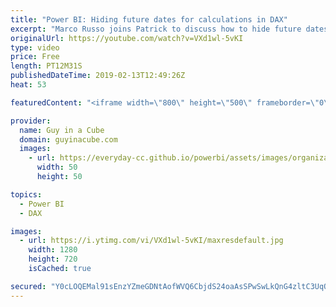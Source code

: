 ```yaml
---
title: "Power BI: Hiding future dates for calculations in DAX"
excerpt: "Marco Russo joins Patrick to discuss how to hide future dates for calculations in DAX. Marco walks through Power BI Desktop with some examples that work and don't work.  Hiding future dates for calculations in DAX https://www.sqlbi.com/articles/hiding-future-dates-for-calculations-in-dax/  ******** LET'S"
originalUrl: https://youtube.com/watch?v=VXd1wl-5vKI
type: video
price: Free
length: PT12M31S
publishedDateTime: 2019-02-13T12:49:26Z
heat: 53

featuredContent: "<iframe width=\"800\" height=\"500\" frameborder=\"0\" src=\"https://www.youtube.com/embed/VXd1wl-5vKI\" allow=\"accelerometer; autoplay; encrypted-media; gyroscope; picture-in-picture\" allowfullscreen></iframe>"

provider:
  name: Guy in a Cube
  domain: guyinacube.com
  images:
    - url: https://everyday-cc.github.io/powerbi/assets/images/organizations/guyinacube.com-50x50.jpg
      width: 50
      height: 50

topics:
  - Power BI
  - DAX

images:
  - url: https://i.ytimg.com/vi/VXd1wl-5vKI/maxresdefault.jpg
    width: 1280
    height: 720
    isCached: true

secured: "Y0cLOQEMal91sEnzYZmeGDNtAofWVQ6CbjdS24oaAsSPwSwLkQnG4zltC3UqQ6PdH8EnyWy7C2YbTUK51Y33bfdLLJ7xKTZ7FaCznWZRWAf7JQI7vB2ktF0fBhJ8/CErM/WNyMLv+GSw7u6eKV+yAIZfZvUdSPN50yuxHmZqnVBe1JtGLpH9tTh0cFEAVr/G//C1ftDBtPLIXpHUxNaPjhxmTkbN2PZ/x9h2fWoHsCgM+FcFLkpYerOJwlLvzODFTM3yDWhwejZRMA5SnH3F2JDdLXd7Uix8+hpGkEzZl3fo0E84p9//qolO6vegbQq18zp8aK+ujq3rejEgPdsKtcqj1LauSJXryzRcl538XmNYcgAsKVgNf03LUQU+r9u8tf9s8kZ22U+RcZlwxfNz+irKzwPwgVjxkJloxF2TbSs=;u9DG7SC9dFYbpvtcqBPPaw=="
---
```


